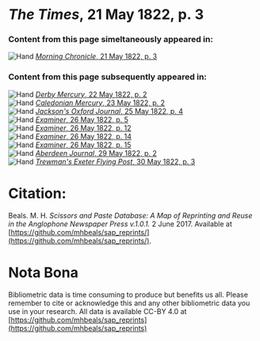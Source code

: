 # *The Times*, 21 May 1822, p. 3  
  
### Content from this page simeltaneously appeared in:  
![Hand](http://scissorsandpaste.net/wp-content/uploads/2017/06/smallhandpointer.png) [*Morning Chronicle*, 21 May 1822, p. 3](https://mhbeals.github.io/sap_html/Morning-Chronicle/Morning-Chronicle-21-May-1822-p-3)  
  
### Content from this page subsequently appeared in:  
![Hand](http://scissorsandpaste.net/wp-content/uploads/2017/06/smallhandpointer.png) [*Derby Mercury*, 22 May 1822, p. 2](https://mhbeals.github.io/sap_html/Derby-Mercury/Derby-Mercury-22-May-1822-p-2)  
![Hand](http://scissorsandpaste.net/wp-content/uploads/2017/06/smallhandpointer.png) [*Caledonian Mercury*, 23 May 1822, p. 2](https://mhbeals.github.io/sap_html/Caledonian-Mercury/Caledonian-Mercury-23-May-1822-p-2)  
![Hand](http://scissorsandpaste.net/wp-content/uploads/2017/06/smallhandpointer.png) [*Jackson's Oxford Journal*, 25 May 1822, p. 4](https://mhbeals.github.io/sap_html/Jackson's-Oxford-Journal/Jackson's-Oxford-Journal-25-May-1822-p-4)  
![Hand](http://scissorsandpaste.net/wp-content/uploads/2017/06/smallhandpointer.png) [*Examiner*, 26 May 1822, p. 5](https://mhbeals.github.io/sap_html/Examiner/Examiner-26-May-1822-p-5)  
![Hand](http://scissorsandpaste.net/wp-content/uploads/2017/06/smallhandpointer.png) [*Examiner*, 26 May 1822, p. 12](https://mhbeals.github.io/sap_html/Examiner/Examiner-26-May-1822-p-12)  
![Hand](http://scissorsandpaste.net/wp-content/uploads/2017/06/smallhandpointer.png) [*Examiner*, 26 May 1822, p. 14](https://mhbeals.github.io/sap_html/Examiner/Examiner-26-May-1822-p-14)  
![Hand](http://scissorsandpaste.net/wp-content/uploads/2017/06/smallhandpointer.png) [*Examiner*, 26 May 1822, p. 15](https://mhbeals.github.io/sap_html/Examiner/Examiner-26-May-1822-p-15)  
![Hand](http://scissorsandpaste.net/wp-content/uploads/2017/06/smallhandpointer.png) [*Aberdeen Journal*, 29 May 1822, p. 2](https://mhbeals.github.io/sap_html/Aberdeen-Journal/Aberdeen-Journal-29-May-1822-p-2)  
![Hand](http://scissorsandpaste.net/wp-content/uploads/2017/06/smallhandpointer.png) [*Trewman's Exeter Flying Post*, 30 May 1822, p. 3](https://mhbeals.github.io/sap_html/Trewman's-Exeter-Flying-Post/Trewman's-Exeter-Flying-Post-30-May-1822-p-3)  


# Citation: 

Beals. M. H. *Scissors and Paste Database: A Map of Reprinting and Reuse in the Anglophone Newspaper Press v.1.0.1.* 2 June 2017. Available at [https://github.com/mhbeals/sap_reprints/](https://github.com/mhbeals/sap_reprints/). 

# Nota Bona

Bibliometric data is time consuming to produce but benefits us all. Please remember to cite or acknowledge this and any other bibliometric data you use in your research. All data is available CC-BY 4.0 at [https://github.com/mhbeals/sap_reprints](https://github.com/mhbeals/sap_reprints)